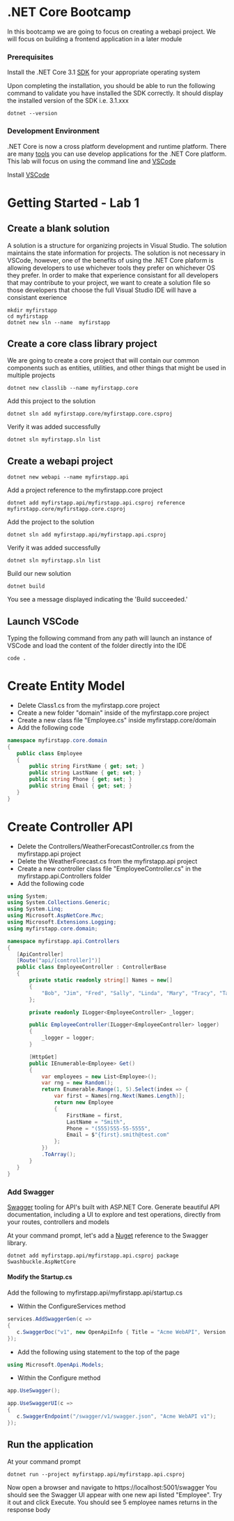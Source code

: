 # .NET Core Bootcamp
In this bootcamp we are going to focus on creating a webapi project.  We will focus on building a frontend application in a later module
### Prerequisites
Install the .NET Core 3.1 [SDK](https://dotnet.microsoft.com/download/dotnet-core/3.1) for your appropriate operating system   
  
Upon completing the installation, you should be able to run the following command to validate you have installed the SDK correctly.  It should display the installed version of the SDK i.e. 3.1.xxx
 ```
 dotnet --version
 ``` 
 ### Development Environment
 .NET Core is now a cross platform development and runtime platform.  There are many [tools](https://visualstudio.microsoft.com/) you can use develop applications for the .NET Core platform.  This lab will focus on using the command line and [VSCode](https://code.visualstudio.com/)

 Install [VSCode](https://code.visualstudio.com/) 

 # Getting Started - Lab 1
 ## Create a blank solution
 A solution is a structure for organizing projects in Visual Studio. The solution maintains the state information for projects. The solution is not necessary in VSCode, however, one of the benefits of using the .NET Core plaform is allowing developers to use whichever tools they prefer on whichever OS they prefer.  In order to make that experience consistant for all developers that may contribute to your project, we want to create a solution file so those developers that choose the full Visual Studio IDE will have a consistant exerience 
 ```
 mkdir myfirstapp
 cd myfirstapp
 dotnet new sln --name  myfirstapp
 ```
 ## Create a core class library project
 We are going to create a core project that will contain our common components such as entities, utilities, and other things that might be used in multiple projects
 ```
 dotnet new classlib --name myfirstapp.core
 ```
 Add this project to the solution
 ```
 dotnet sln add myfirstapp.core/myfirstapp.core.csproj
 ```
 Verify it was added successfully
 ```
 dotnet sln myfirstapp.sln list
 ```
 ## Create a webapi project
 ```
 dotnet new webapi --name myfirstapp.api
 ```
 Add a project reference to the myfirstapp.core project
 ```
 dotnet add myfirstapp.api/myfirstapp.api.csproj reference myfirstapp.core/myfirstapp.core.csproj
 ```
 Add the project to the solution
 ```
 dotnet sln add myfirstapp.api/myfirstapp.api.csproj
 ```
 Verify it was added successfully
 ```
 dotnet sln myfirstapp.sln list
 ```
 Build our new solution
 ```
 dotnet build
 ```
 You see a message displayed indicating the 'Build succeeded.'
 ## Launch VSCode
 Typing the following command from any path will launch an instance of VSCode and load the content of the folder directly into the IDE
 ```
 code .
 ```
 # Create Entity Model
 * Delete Class1.cs from the myfirstapp.core project
 * Create a new folder "domain" inside of the myfirstapp.core project
 * Create a new class file "Employee.cs" inside myfirstapp.core/domain
 * Add the following code
 ``` csharp
 namespace myfirstapp.core.domain
 {
    public class Employee
    {
        public string FirstName { get; set; }
        public string LastName { get; set; }
        public string Phone { get; set; }
        public string Email { get; set; }
    }
 }
 ```
 # Create Controller API
 * Delete the Controllers/WeatherForecastController.cs from the myfirstapp.api project
 * Delete the WeatherForecast.cs from the myfirstapp.api project
 * Create a new controller class file "EmployeeController.cs" in the myfirstapp.api.Controllers folder
 * Add the following code
 ```csharp
using System;
using System.Collections.Generic;
using System.Linq;
using Microsoft.AspNetCore.Mvc;
using Microsoft.Extensions.Logging;
using myfirstapp.core.domain;

namespace myfirstapp.api.Controllers
{
    [ApiController]
    [Route("api/[controller]")]
    public class EmployeeController : ControllerBase
    {
        private static readonly string[] Names = new[]
        {
            "Bob", "Jim", "Fred", "Sally", "Linda", "Mary", "Tracy", "Taylor", "Steve", "David"
        };

        private readonly ILogger<EmployeeController> _logger;

        public EmployeeController(ILogger<EmployeeController> logger)
        {
            _logger = logger;
        }

        [HttpGet]
        public IEnumerable<Employee> Get()
        {
            var employees = new List<Employee>();
            var rng = new Random();
            return Enumerable.Range(1, 5).Select(index => {
                var first = Names[rng.Next(Names.Length)];
                return new Employee
                {
                    FirstName = first,
                    LastName = "Smith",
                    Phone = "(555)555-55-5555",
                    Email = $"{first}.smith@test.com"
                };
            })
            .ToArray();
        }
    }
}
 ```
 ### Add Swagger
 [Swagger](https://swagger.io/) tooling for API's built with ASP.NET Core. Generate beautiful API documentation, including a UI to explore and test operations, directly from your routes, controllers and models  
 
 At your command prompt, let's add a [Nuget](https://www.nuget.org/) reference to the Swagger library.  
 ```
 dotnet add myfirstapp.api/myfirstapp.api.csproj package Swashbuckle.AspNetCore
 ```
 #### Modify the Startup.cs
 Add the following to myfirstapp.api/myfirstapp.api/startup.cs
 * Within the ConfigureServices method
 ```csharp
services.AddSwaggerGen(c =>
{
    c.SwaggerDoc("v1", new OpenApiInfo { Title = "Acme WebAPI", Version = "v1" });
});
 ```
 * Add the following using statement to the top of the page
 ```csharp
 using Microsoft.OpenApi.Models;
 ```
 * Within the Configure method
 ```csharp
app.UseSwagger();

app.UseSwaggerUI(c =>
{
    c.SwaggerEndpoint("/swagger/v1/swagger.json", "Acme WebAPI v1");
});
 ```
 ## Run the application
 At your command prompt
 ```
 dotnet run --project myfirstapp.api/myfirstapp.api.csproj
 ```
 Now open a browser and navigate to https://localhost:5001/swagger
 You should see the Swagger UI appear with one new api listed "Employee". Try it out and click Execute.  You should see 5 employee names returns in the response body